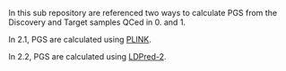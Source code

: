 In this sub repository are referenced two ways to calculate PGS from the Discovery and Target samples QCed in 0. and 1.

In 2.1, PGS are calculated using [PLINK](plink.md).

In 2.2, PGS are calculated using [LDPred-2](ldpred.md).
